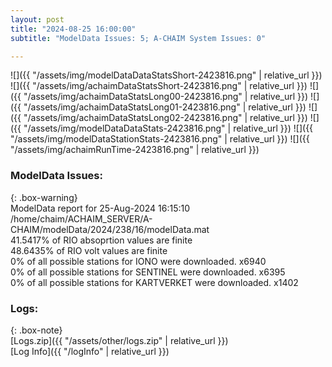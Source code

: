 ```yaml
---
layout: post
title: "2024-08-25 16:00:00"
subtitle: "ModelData Issues: 5; A-CHAIM System Issues: 0"

---
```


![]({{ "/assets/img/modelDataDataStatsShort-2423816.png" | relative_url }})
![]({{ "/assets/img/achaimDataStatsShort-2423816.png" | relative_url }})
![]({{ "/assets/img/achaimDataStatsLong00-2423816.png" | relative_url }})
![]({{ "/assets/img/achaimDataStatsLong01-2423816.png" | relative_url }})
![]({{ "/assets/img/achaimDataStatsLong02-2423816.png" | relative_url }})
![]({{ "/assets/img/modelDataDataStats-2423816.png" | relative_url }})
![]({{ "/assets/img/modelDataStationStats-2423816.png" | relative_url }})
![]({{ "/assets/img/achaimRunTime-2423816.png" | relative_url }})


### ModelData Issues:  
  
{: .box-warning}  
 ModelData report for 25-Aug-2024 16:15:10   
 /home/chaim/ACHAIM_SERVER/A-CHAIM/modelData/2024/238/16/modelData.mat   
 41.5417% of RIO absoprtion values are finite   
 48.6435% of RIO volt values are finite   
 0% of all possible stations for IONO were downloaded. x6940   
 0% of all possible stations for SENTINEL were downloaded. x6395   
 0% of all possible stations for KARTVERKET were downloaded. x1402   
  


### Logs:  
  
{: .box-note}  
[Logs.zip]({{ "/assets/other/logs.zip" | relative_url }})  
[Log Info]({{ "/logInfo" | relative_url }})  
